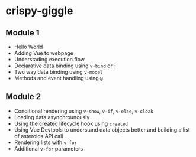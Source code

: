 # crispy-giggle

## Module 1
- Hello World
- Adding Vue to webpage
- Understading execution flow
- Declarative data binding using `v-bind` or `:`
- Two way data binding using `v-model`
- Methods and event handling using `@`


## Module 2
- Conditional rendering using `v-show`, `v-if`, `v-else`, `v-cloak`
- Loading data asynchrounously
- Using the created lifecycle hook using `created`
- Using Vue Devtools to understand data objects better and building a list of asteroids API call
- Rendering lists with `v-for`
- Additional `v-for` parameters